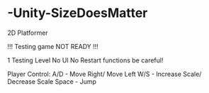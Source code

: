 # -Unity-SizeDoesMatter
 2D Platformer

!!! Testing game NOT READY !!!

1 Testing Level
No UI
No Restart functions be careful!

Player Control:
A/D - Move Right/ Move Left
W/S - Increase Scale/ Decrease Scale
Space - Jump

